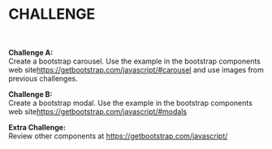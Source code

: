 CHALLENGE
=========

 

**Challenge A:**  
Create a bootstrap carousel. Use the example in the bootstrap components web
site<https://getbootstrap.com/javascript/#carousel> and use images from previous
challenges.

**Challenge B:**  
Create a bootstrap modal. Use the example in the bootstrap components web
site<https://getbootstrap.com/javascript/#modals>

**Extra Challenge:**  
Review other components at <https://getbootstrap.com/javascript/>
